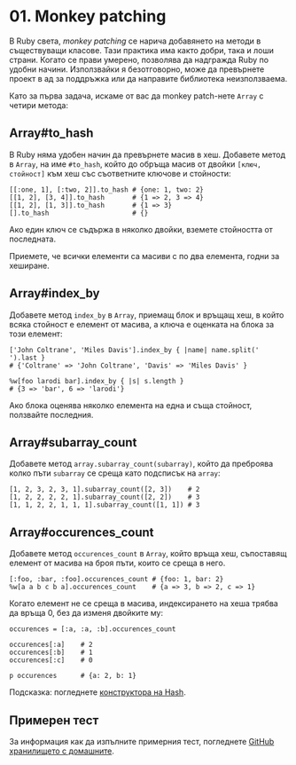 # 01. Monkey patching

В Ruby света, _monkey patching_ се нарича добавянето на методи в съществуващи класове.  Тази практика има както добри, така и лоши страни. Когато се прави умерено, позволява да надгражда Ruby по удобни начини. Използвайки я безотговорно, може да превърнете проект в ад за поддръжка или да направите библиотека неизползваема.

Като за първа задача, искаме от вас да monkey patch-нете `Array` с четири метода:

## Array#to_hash

В Ruby няма удобен начин да превърнете масив в хеш. Добавете метод в `Array`, на име `#to_hash`, който до обръща масив от двойки `[ключ, стойност]` към хеш със съответните ключове и стойности:

    [[:one, 1], [:two, 2]].to_hash # {one: 1, two: 2}
    [[1, 2], [3, 4]].to_hash       # {1 => 2, 3 => 4}
    [[1, 2], [1, 3]].to_hash       # {1 => 3}
    [].to_hash                     # {}

Ако един ключ се съдържа в няколко двойки, вземете стойността от последната.

Приемете, че всички елементи са масиви с по два елемента, годни за хеширане.

## Array#index_by

Добавете метод `index_by` в `Array`, приемащ блок и връщащ хеш, в който всяка стойност е елемент от масива, а ключа е оценката на блока за този елемент:

    ['John Coltrane', 'Miles Davis'].index_by { |name| name.split(' ').last }
    # {'Coltrane' => 'John Coltrane', 'Davis' => 'Miles Davis' }

    %w[foo larodi bar].index_by { |s| s.length }
    # {3 => 'bar', 6 => 'larodi'}

Ако блока оценява няколко елемента на една и съща стойност, ползвайте последния.

## Array#subarray_count

Добавете метод `array.subarray_count(subarray)`, който да преброява колко пъти `subarray` се среща като подсписък на `array`:

    [1, 2, 3, 2, 3, 1].subarray_count([2, 3])    # 2
    [1, 2, 2, 2, 2, 1].subarray_count([2, 2])    # 3
    [1, 1, 2, 2, 1, 1, 1].subarray_count([1, 1]) # 3

## Array#occurences_count

Добавете метод `occurences_count` в `Array`, който връща хеш, съпоставящ елемент от масива на броя пъти, които се среща в него.

    [:foo, :bar, :foo].occurences_count # {foo: 1, bar: 2}
    %w[a a b c b a].occurences_count    # {a => 3, b => 2, c => 1}

Когато елемент не се среща в масива, индексирането на хеша трябва да връща 0, без да изменя двойките му:

    occurences = [:a, :a, :b].occurences_count

    occurences[:a]    # 2
    occurences[:b]    # 1
    occurences[:c]    # 0

    p occurences      # {a: 2, b: 1}

Подсказка: погледнете [конструктора на Hash](http://apidock.com/ruby/Hash).

## Примерен тест

За информация как да изпълните примерния тест, погледнете [GitHub хранилището с домашните](http://github.com/fmi/ruby-homework).
